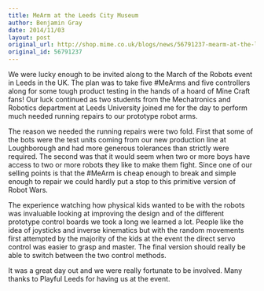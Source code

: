 ```yaml
---
title: MeArm at the Leeds City Museum
author: Benjamin Gray
date: 2014/11/03
layout: post
original_url: http://shop.mime.co.uk/blogs/news/56791237-mearm-at-the-leeds-city-museum
original_id: 56791237
---
```


We were lucky enough to be invited along to the March of the Robots event in Leeds in the UK. The plan was to take five #MeArms and five controllers along for some tough product testing in the hands of a hoard of Mine Craft fans! Our luck continued as two students from the Mechatronics and Robotics department at Leeds University joined me for the day to perform much needed running repairs to our prototype robot arms.

The reason we needed the running repairs were two fold. First that some of the bots were the test units coming from our new production line at Loughborough and had more generous tolerances than strictly were required. The second was that it would seem when two or more boys have access to two or more robots they like to make them fight. Since one of our selling points is that the #MeArm is cheap enough to break and simple enough to repair we could hardly put a stop to this primitive version of Robot Wars.

The experience watching how physical kids wanted to be with the robots was invaluable looking at improving the design and of the different prototype control boards we took a long we learned a lot. People like the idea of joysticks and inverse kinematics but with the random movements first attempted by the majority of the kids at the event the direct servo control was easier to grasp and master. The final version should really be able to switch between the two control methods.

It was a great day out and we were really fortunate to be involved. Many thanks to Playful Leeds for having us at the event.


